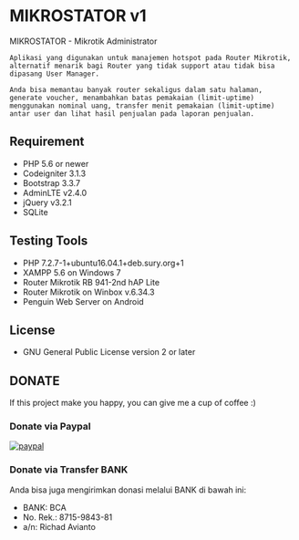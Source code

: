 # MIKROSTATOR v1
MIKROSTATOR - Mikrotik Administrator
```
Aplikasi yang digunakan untuk manajemen hotspot pada Router Mikrotik, alternatif menarik bagi Router yang tidak support atau tidak bisa dipasang User Manager.

Anda bisa memantau banyak router sekaligus dalam satu halaman, generate voucher, menambahkan batas pemakaian (limit-uptime) menggunakan nominal uang, transfer menit pemakaian (limit-uptime) antar user dan lihat hasil penjualan pada laporan penjualan.
```

## Requirement
- PHP 5.6 or newer
- Codeigniter 3.1.3
- Bootstrap 3.3.7
- AdminLTE v2.4.0
- jQuery v3.2.1
- SQLite

## Testing Tools
- PHP 7.2.7-1+ubuntu16.04.1+deb.sury.org+1
- XAMPP 5.6 on Windows 7
- Router Mikrotik RB 941-2nd hAP Lite
- Router Mikrotik on Winbox v.6.34.3
- Penguin Web Server on Android

## License
- GNU General Public License version 2 or later

## DONATE
If this project make you happy, you can give me a cup of coffee :)

### Donate via Paypal
[![paypal](https://www.paypalobjects.com/en_US/i/btn/btn_donateCC_LG.gif)](https://www.paypal.com/cgi-bin/webscr?cmd=_s-xclick&hosted_button_id=EK6UWF45PVDR6)

### Donate via Transfer BANK
Anda bisa juga mengirimkan donasi melalui BANK di bawah ini:
- BANK: BCA
- No. Rek.: 8715-9843-81
- a/n: Richad Avianto